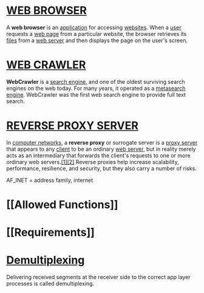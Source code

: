 # [WEB BROWSER](https://en.wikipedia.org/wiki/Web_browser)
A **web browser** is an [application](https://en.wikipedia.org/wiki/Application_software "Application software") for accessing [websites](https://en.wikipedia.org/wiki/Website "Website"). When a [user](https://en.wikipedia.org/wiki/User_(computing) "User (computing)") requests a [web page](https://en.wikipedia.org/wiki/Web_page "Web page") from a particular website, the browser retrieves its [files](https://en.wikipedia.org/wiki/Computer_file "Computer file") from a [web server](https://en.wikipedia.org/wiki/Web_server "Web server") and then displays the page on the user's screen.

# [WEB CRAWLER](https://en.wikipedia.org/wiki/WebCrawler)
**WebCrawler** is a [search engine](https://en.wikipedia.org/wiki/Search_engine "Search engine"), and one of the oldest surviving search engines on the web today. For many years, it operated as a [metasearch engine](https://en.wikipedia.org/wiki/Metasearch_engine "Metasearch engine"). WebCrawler was the first web search engine to provide full text search.

# [REVERSE PROXY SERVER](https://en.wikipedia.org/wiki/Reverse_proxy)
In [computer networks](https://en.wikipedia.org/wiki/Computer_network "Computer network"), a **reverse proxy** or surrogate server is a [proxy server](https://en.wikipedia.org/wiki/Proxy_server "Proxy server") that appears to any [client](https://en.wikipedia.org/wiki/Client%E2%80%93server_model "Client–server model") to be an ordinary [web server](https://en.wikipedia.org/wiki/Web_server "Web server"), but in reality merely acts as an intermediary that forwards the client's requests to one or more ordinary web servers.[[1]](https://en.wikipedia.org/wiki/Reverse_proxy#cite_note-apache-forward-reverse-1)[[2]](https://en.wikipedia.org/wiki/Reverse_proxy#cite_note-2) Reverse proxies help increase scalability, performance, resilience, and security, but they also carry a number of risks.

AF_INET = address family, internet

# [[Allowed Functions]]

# [[Requirements]]

# [Demultiplexing](https://www.geeksforgeeks.org/multiplexing-and-demultiplexing-in-transport-layer/)
Delivering received segments at the receiver side to the correct app layer processes is called demultiplexing. 
